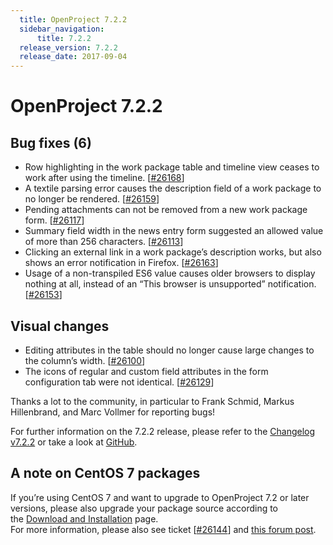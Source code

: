 ```yaml
---
  title: OpenProject 7.2.2
  sidebar_navigation:
      title: 7.2.2
  release_version: 7.2.2
  release_date: 2017-09-04
---
```



# OpenProject 7.2.2

## Bug fixes (6)

  - Row highlighting in the work package table and timeline view ceases
    to work after using the timeline.
    \[[\#26168](https://community.openproject.com/wp/26168)\]
  - A textile parsing error causes the description field of a work
    package to no longer be rendered.
    \[[\#26159](https://community.openproject.com/wp/26159)\]
  - Pending attachments can not be removed from a new work package form.
    \[[\#26117](https://community.openproject.com/wp/26117)\]
  - Summary field width in the news entry form suggested an allowed
    value of more than 256 characters.
    \[[\#26113](https://community.openproject.com/wp/26113)\]
  - Clicking an external link in a work package’s description works, but
    also shows an error notification in Firefox.
    \[[\#26163](https://community.openproject.com/wp/26163)\]
  - Usage of a non-transpiled ES6 value causes older browsers to display
    nothing at all, instead of an “This browser is unsupported”
    notification.
    \[[\#26153](https://community.openproject.com/wp/26153)\]

## Visual changes

  - Editing attributes in the table should no longer cause large changes
    to the column’s width.
    \[[\#26100](https://community.openproject.com/wp/26100)\]
  - The icons of regular and custom field attributes in the form
    configuration tab were not identical.
    \[[\#26129](https://community.openproject.com/wp/26129)\]

Thanks a lot to the community, in particular to Frank Schmid, Markus
Hillenbrand, and Marc Vollmer for reporting bugs\!

For further information on the 7.2.2 release, please refer to
the [Changelog
v7.2.2](https://community.openproject.com/versions/846) or take a look
at [GitHub](https://github.com/opf/openproject/tree/v7.2.2).

## A note on CentOS 7 packages

If you’re using CentOS 7 and want to upgrade to OpenProject 7.2 or later
versions, please also upgrade your package source according to
the [Download and
Installation](https://www.openproject.org/download-and-installation/) page.  
For more information, please also see ticket
\[[\#26144](https://community.openproject.com/wp/26144)\] and [this
forum post](https://community.openproject.com/topics/8114).

 


